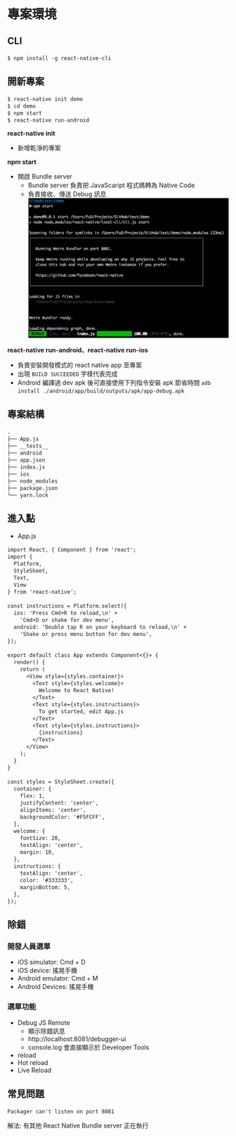 # 專案環境

## CLI

`$ npm install -g react-native-cli`

## 開新專案

```
$ react-native init demo
$ cd demo
$ npm start
$ react-native run-android
```

**react-native init**
- 新增乾淨的專案

**npm start**
- 開啟 Bundle server
  - Bundle server 負責把 JavaScaript 程式碼轉為 Native Code
  - 負責接收、傳送 Debug 訊息
![](./assets/bundle.png)

**react-native run-android、react-native run-ios**
- 負責安裝開發模式的 react native app 至專案
- 出現 `BUILD SUCCEEDED` 字樣代表完成
- Android 編譯過 dev apk 後可直接使用下列指令安裝 apk 節省時間
`adb install ./android/app/build/outputs/apk/app-debug.apk`

## 專案結構
```
.
├── App.js
├── __tests__
├── android
├── app.json
├── index.js
├── ios
├── node_modules
├── package.json
└── yarn.lock
```

## 進入點
- App.js

```
import React, { Component } from 'react';
import {
  Platform,
  StyleSheet,
  Text,
  View
} from 'react-native';

const instructions = Platform.select({
  ios: 'Press Cmd+R to reload,\n' +
    'Cmd+D or shake for dev menu',
  android: 'Double tap R on your keyboard to reload,\n' +
    'Shake or press menu button for dev menu',
});

export default class App extends Component<{}> {
  render() {
    return (
      <View style={styles.container}>
        <Text style={styles.welcome}>
          Welcome to React Native!
        </Text>
        <Text style={styles.instructions}>
          To get started, edit App.js
        </Text>
        <Text style={styles.instructions}>
          {instructions}
        </Text>
      </View>
    );
  }
}

const styles = StyleSheet.create({
  container: {
    flex: 1,
    justifyContent: 'center',
    alignItems: 'center',
    backgroundColor: '#F5FCFF',
  },
  welcome: {
    fontSize: 20,
    textAlign: 'center',
    margin: 10,
  },
  instructions: {
    textAlign: 'center',
    color: '#333333',
    marginBottom: 5,
  },
});

```

## 除錯
### 開發人員選單
- iOS simulator: Cmd + D
- iOS device: 搖晃手機
- Android emulator: Cmd + M
- Android Devices: 搖晃手機

### 選單功能
- Debug JS Remote
  - 顯示除錯訊息
  - http://localhost:8081/debugger-ui
  - console.log 會直接顯示於 Developer Tools
- reload
- Hot reload
- Live Reload

## 常見問題

```
Packager can't listen on port 8081
```
解法: 有其他 React Native Bundle server 正在執行
